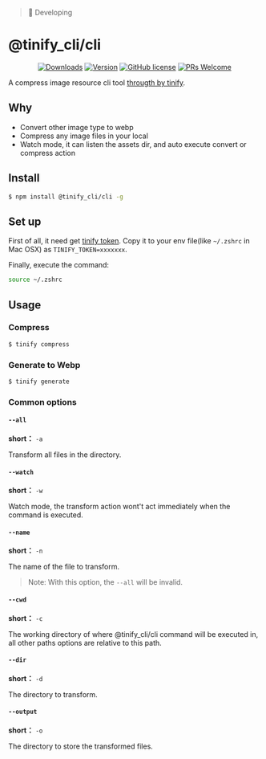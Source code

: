 > 🚧 Developing
# @tinify_cli/cli
<p align="center">
  <a href="https://www.npmjs.com/package/@tinify_cli/cli"><img src="https://badgen.net/npm/dm/@tinify_cli/cli" alt="Downloads"></a>
  <a href="https://www.npmjs.com/package/@tinify_cli/cli"><img src="https://badgen.net/npm/v/@tinify_cli/cli" alt="Version"></a>
  <a href="/LICENSE"><img src="https://img.shields.io/badge/license-MIT-blue.svg" alt="GitHub license" /></a>
  <a href="https://github.com/SoloJiang/tinify-cli/pulls"><img src="https://img.shields.io/badge/PRs-welcome-brightgreen.svg" alt="PRs Welcome" /></a>
</p>

A compress image resource cli tool [througth by tinify](https://tinypng.com/developers).

## Why
- Convert other image type to webp
- Compress any image files in your local
- Watch mode, it can listen the assets dir, and auto execute convert or compress action

## Install

```bash
$ npm install @tinify_cli/cli -g
```

## Set up
First of all, it need get [tinify token](https://tinypng.com/developers). Copy it to your env file(like `~/.zshrc` in Mac OSX) as `TINIFY_TOKEN=xxxxxxx`.

Finally, execute the command:

```bash
source ~/.zshrc
```

## Usage

### Compress

```bash
$ tinify compress
```

### Generate to Webp

```bash
$ tinify generate
``` 

### Common options

#### `--all`
**short：** `-a`

Transform all files in the directory.

#### `--watch`
**short：** `-w`

Watch mode, the transform action wont\'t act immediately when the command is executed.

#### `--name`
**short：** `-n`

The name of the file to transform. 
> Note: With this option, the `--all` will be invalid.

#### `--cwd`
**short：** `-c`

The working directory of where @tinify_cli/cli command will be executed in, all other paths options are relative to this path.

#### `--dir`
**short：** `-d`

The directory to transform.

#### `--output`
**short：** `-o`

The directory to store the transformed files.
